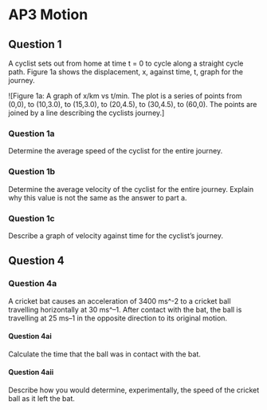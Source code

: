 # AP3 Motion

## Question 1

A cyclist sets out from home at time t = 0 to cycle along a straight cycle path. Figure 1a shows the displacement, x, 
against time, t, graph for the journey.

![Figure 1a: A graph of x/km vs t/min. The plot is a series of points from (0,0), to (10,3.0), to (15,3.0), to (20,4.5), to (30,4.5), to (60,0). The points are joined by a line describing the cyclists journey.]

### Question 1a

Determine the average speed of the cyclist for the entire journey.

### Question 1b

Determine the average velocity of the cyclist for the entire journey. Explain why this value is not the same as the answer to part a.

### Question 1c

Describe a graph of velocity against time for the cyclist’s journey.

## Question 4

### Question 4a

A cricket bat causes an acceleration of 3400 ms^-2 to a cricket ball travelling horizontally at 30 ms^–1. After contact with the bat, the ball is travelling at 25 ms–1 in the opposite direction to its original motion.

#### Question 4ai

Calculate the time that the ball was in contact with the bat.

#### Question 4aii

Describe how you would determine, experimentally, the speed of the cricket ball as it left the bat.

